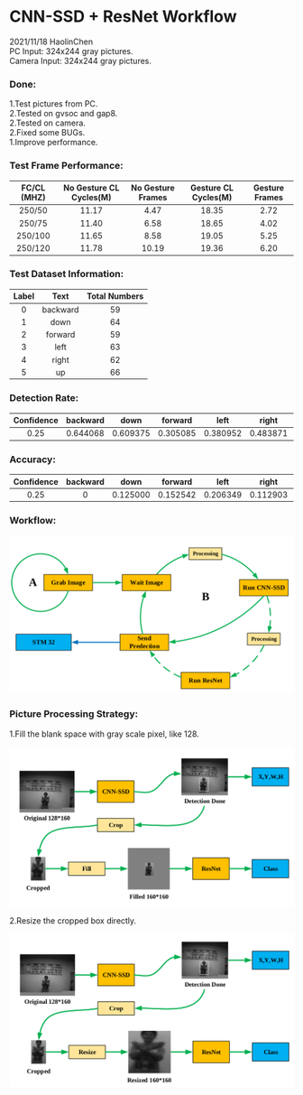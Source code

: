 # CNN-SSD + ResNet Workflow
2021/11/18  HaolinChen  
PC Input: 324x244 gray pictures.  
Camera Input: 324x244 gray pictures.  

### Done:
1.Test pictures from PC.  
2.Tested on gvsoc and gap8.  
2.Tested on camera.  
2.Fixed some BUGs.  
1.Improve performance.  

### Test Frame Performance:

| FC/CL (MHZ) | No Gesture CL Cycles(M) | No Gesture Frames | Gesture CL Cycles(M) | Gesture Frames |
| :---------: | :---------------------: | :---------------: | :------------------: | :------------: |
|   250/50    |          11.17          |       4.47        |        18.35         |      2.72      |
|   250/75    |          11.40          |       6.58        |        18.65         |      4.02      |
|   250/100   |          11.65          |       8.58        |        19.05         |      5.25      |
|   250/120   |          11.78          |       10.19       |        19.36         |      6.20      |

### Test Dataset Information:

| Label |   Text   | Total Numbers |
| :---: | :------: | :-----------: |
|   0   | backward |      59       |
|   1   |   down   |      64       |
|   2   | forward  |      59       |
|   3   |   left   |      63       |
|   4   |  right   |      62       |
|   5   |    up    |      66       |

### Detection Rate:

| Confidence | backward |   down   | forward  |   left   |  right   |    up    |  Total   |
| :--------: | :------: | :------: | :------: | :------: | :------: | :------: | :------: |
|    0.25    | 0.644068 | 0.609375 | 0.305085 | 0.380952 | 0.483871 | 0.863636 | 0.547831 |
### Accuracy:

| Confidence | backward |   down   | forward  |   left   |  right   |    up    | Total |
| :--------: | :------: | :------: | :------: | :------: | :------: | :------: | :---: |
|    0.25    |    0     | 0.125000 | 0.152542 | 0.206349 | 0.112903 | 0.393939 |       |

### Workflow:

![picture](./pic/workflow.png)

### Picture Processing Strategy:

1.Fill the blank space with gray scale pixel, like 128.

![picture](./pic/fill.png)

2.Resize the cropped box directly.

![picture](./pic/resize.png)

